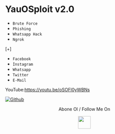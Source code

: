# YauOSploit v2.0

* `Brute Force   `  
* `Phishing ` 
* `Whatsapp Hack ` 
* `Ngrok  ` 

[+]

* `Facebook ` 
* `İnstagram  `
* `Whatsapp ` 
* `Twitter `  
* `E-Mail  `  

YouTube:https://youtu.be/oSOFl0yWBNs

[![Github](https://img.shields.io/badge/Github-NE0--WISE-green?style=for-the-badge&logo=github)](https://github.com/NE0WISE)


<p align="center">
  Abone Ol / Follow Me On
</p>
<p align="center">
  <a href="http://youtube.com/channel/UCYeFf4gpfaDgPHDzKVshmNg/">
    <img src="https://github.com/th3unkn0n/extra/blob/master/.img/yt.png" width="40" height="40">
  </a>

</p>
